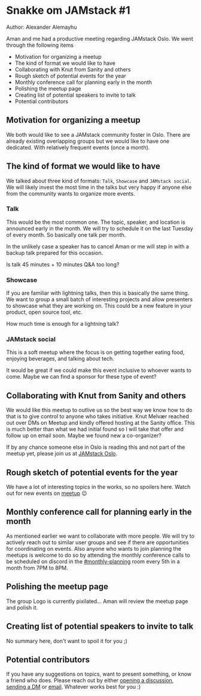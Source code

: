 # Snakke om JAMstack #1

Author: Alexander Alemayhu

Aman and me had a productive meeting regarding JAMstack Oslo.
We went through the following items

- Motivation for organizing a meetup
- The kind of format we would like to have
- Collaborating with Knut from Sanity and others
- Rough sketch of potential events for the year
- Monthly conference call for planning early in the month
- Polishing the meetup page
- Creating list of potential speakers to invite to talk
- Potential contributors

## Motivation for organizing a meetup

We both would like to see a JAMstack community foster in Oslo.  There are
already existing overlapping groups but we would like to have one dedicated.
With relatively frequent events (once a month).

## The kind of format we would like to have

We talked about three kind of formats: `Talk`, `Showcase` and `JAMstack social`.  We
will likely invest the most time in the talks but very happy if anyone else
from the community wants to organize more events.

### Talk

This would be the most common one. The topic, speaker, and location is
announced early in the month. We will try to schedule it on the last Tuesday of
every month.  So basically one talk per month. 

In the unlikely case a speaker has to cancel Aman or me will step in with a
backup talk prepared for this occasion.

Is talk 45 minutes + 10 minutes Q&A too long?

### Showcase

If you are familiar with lightning talks, then this is basically the same
thing.  We want to group a small batch of interesting projects and allow
presenters to showcase what they are working on. This could be a new feature in
your product, open source tool, etc.

How much time is enough for a lightning talk?

### JAMstack social

This is a soft meetup where the focus is on getting together eating food,
enjoying beverages, and talking about tech.

It would be great if we could make this event inclusive to whoever wants to
come. Maybe we can find a sponsor for these type of event?

## Collaborating with Knut from Sanity and others

We would like this meetup to outlive us so the best way we know how to do that
is to give control to anyone who takes initiative. Knut Melvær reached out over
DMs on Meetup and kindly offered hosting at the Sanity office. This is much
better than what we had initial found so I will take that offer and follow up
on email soon. Maybe we found new a co-organizer?

If by any chance someone else in Oslo is reading this and not part of the
meetup yet, please join us at [JAMstack Oslo][0].

## Rough sketch of potential events for the year

We have a lot of interesting topics in the works, so no spoilers here. Watch
out for new events on [meetup][0] :wink:

## Monthly conference call for planning early in the month

As mentioned earlier we want to collaborate with more people. We will try to
actively reach out to similar user groups and see if there are opportunities
for coordinating on events.  Also anyone who wants to join planning the meetups
is welcome to do so by attending the monthly conference calls to be scheduled
on discord in the [#monthly-planning][1] room every 5th in a month from 7PM to
8PM.

## Polishing the meetup page

The group Logo is currently pixilated... Aman will review the meetup page and
polish it.

## Creating list of potential speakers to invite to talk

No summary here, don't want to spoil it for you ;)

## Potential contributors

If you have any suggestions on topics, want to present something, or know a
friend who does.  Please reach out by either [opening a discussion][2],
[sending a DM][3] or [email][4]. Whatever works best for you :)

[0]: https://www.meetup.com/JAMstack-Oslo/
[1]: https://discord.gg/rE3pcSw
[2]: https://www.meetup.com/JAMstack-Oslo/discussions/
[3]: https://www.meetup.com/JAMstack-Oslo/messages/send
[4]: mailto:alexander@alemayhu.com
